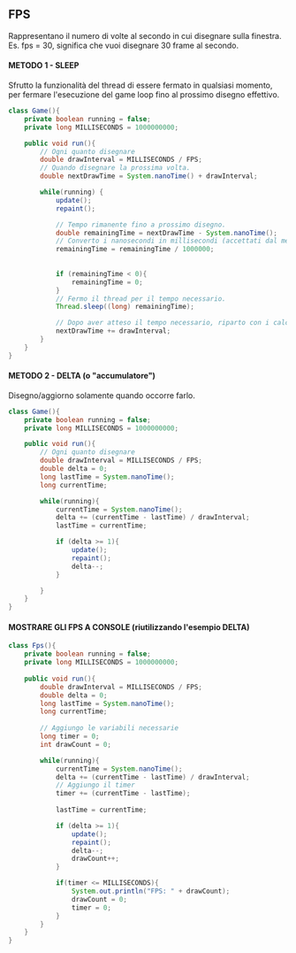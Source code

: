 ## FPS
Rappresentano il numero di volte al secondo in cui disegnare sulla finestra.
Es. fps = 30, significa che vuoi disegnare 30 frame al secondo.

#### METODO 1 - SLEEP
Sfrutto la funzionalità del thread di essere fermato in qualsiasi momento, per 
fermare l'esecuzione del game loop fino al prossimo disegno effettivo.
```Java
class Game(){
    private boolean running = false;
    private long MILLISECONDS = 1000000000;

    public void run(){
        // Ogni quanto disegnare
        double drawInterval = MILLISECONDS / FPS;
        // Quando disegnare la prossima volta.
        double nextDrawTime = System.nanoTime() + drawInterval;

        while(running) {
            update();
            repaint();

            // Tempo rimanente fino a prossimo disegno.
            double remainingTime = nextDrawTime - System.nanoTime();
            // Converto i nanosecondi in millisecondi (accettati dal metodo sleep).
            remainingTime = remainingTime / 1000000;
            
            
            if (remainingTime < 0){
                remainingTime = 0;
            }
            // Fermo il thread per il tempo necessario.
            Thread.sleep((long) remainingTime);

            // Dopo aver atteso il tempo necessario, riparto con i calcoli ma stavolta con un nuovo obiettivo davanti.
            nextDrawTime += drawInterval;
        } 
    }
}
```
#### METODO 2 - DELTA (o "accumulatore")
Disegno/aggiorno solamente quando occorre farlo.
```Java
class Game(){
    private boolean running = false;
    private long MILLISECONDS = 1000000000;

    public void run(){
        // Ogni quanto disegnare
        double drawInterval = MILLISECONDS / FPS;
        double delta = 0;
        long lastTime = System.nanoTime();
        long currentTime;

        while(running){
            currentTime = System.nanoTime();
            delta += (currentTime - lastTime) / drawInterval;
            lastTime = currentTime;

            if (delta >= 1){
                update();
                repaint();
                delta--;
            }

        }      
    }
}
```
#### MOSTRARE GLI FPS A CONSOLE (riutilizzando l'esempio DELTA)

```Java
class Fps(){
    private boolean running = false;
    private long MILLISECONDS = 1000000000;
    
    public void run(){
        double drawInterval = MILLISECONDS / FPS;
        double delta = 0;
        long lastTime = System.nanoTime();
        long currentTime;
        
        // Aggiungo le variabili necessarie
        long timer = 0;
        int drawCount = 0;

        while(running){
            currentTime = System.nanoTime();
            delta += (currentTime - lastTime) / drawInterval;
            // Aggiungo il timer
            timer += (currentTime - lastTime);
            
            lastTime = currentTime;

            if (delta >= 1){
                update();
                repaint();
                delta--;
                drawCount++;
            }

            if(timer <= MILLISECONDS){
                System.out.println("FPS: " + drawCount);
                drawCount = 0;
                timer = 0;
            }
        }   
    }
}
```